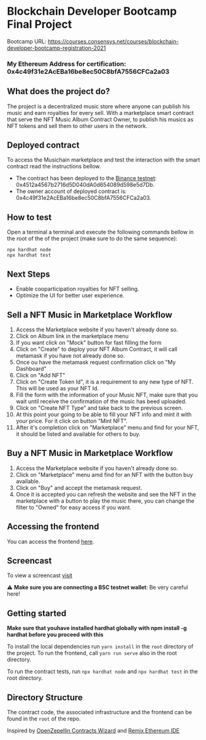 # Blockchain Developer Bootcamp Final Project

Bootcamp URL: https://courses.consensys.net/courses/blockchain-developer-bootcamp-registration-2021

### My Ethereum Address for certification: 0x4c49f31e2AcEBa16be8ec50C8bfA7556CFCa2a03

## What does the project do?

The project is a decentralized music store where anyone can publish his music and earn royalties for every sell. With a marketplace smart contract that serve the NFT Music Album Contract Owner, to publish his musics as NFT tokens and sell them to other users in the network.

## Deployed contract

To access the Musichain marketplace and test the interaction with the smart contract read the instructions bellow.

- The contract has been deployed to the [Binance testnet](https://testnet.binance.org): 0x4512a4567b2716d5D040dA0d654089d598e5d7Db.
- The owner account of deployed contract is: 0x4c49f31e2AcEBa16be8ec50C8bfA7556CFCa2a03.

## How to test
Open a terminal a terminal and execute the following commands bellow in the root of the of the project (make sure to do the same sequence):
```
npx hardhat node
npx hardhat test
```

## Next Steps

- Enable cooparticipation royalties for NFT selling.
- Optimize the UI for better user experience.

## Sell a NFT Music in Marketplace Workflow

1. Access the Marketplace website if you haven't already done so.
2. Click on Album link in the marketplace menu
3. If you want click on "Mock" button for fast filling the form
4. Click on "Create" to deploy your NFT Album Contract, it will call metamask if you have not already done so.
5. Once ou have the metamask request confirmation click on "My Dashboard"
6. Click on "Add NFT"
7. Click on "Create Token Id", it is a requirement to any new type of NFT. This will be used as your NFT Id.
8. Fill the form with the information of your Music NFT, make sure that you wait until receive the confirmation of the music has beed uploaded.
9. Click on "Create NFT Type" and take back to the previous screen.
10. At this point your going to be able to fill your NFT info and mint it with your price. For it click on button "Mint NFT".
11. After it's completion click on "Marketplace" menu and find for your NFT, it should be listed and available for others to buy.

## Buy a NFT Music in Marketplace Workflow

1. Access the Marketplace website if you haven't already done so.
2. Click on "Marketplace" menu amd find for an NFT with the button buy available.
3. Click on "Buy" and accept the metamask request.
4. Once it is accepted you can refresh the website and see the NFT in the marketplace with a button to pĺay the music there, you can change the filter to "Owned" for easy access if you want.

## Accessing the frontend

You can access the frontend [here](https://blockchain-developer-bootcamp-final-project-a7s7zxl2x-erionrb.vercel.app/marketplace).

## Screencast

To view a screencast [visit](https://drive.google.com/file/d/1kSWZ2Ka_Qe7pSDcqXzg65j0RPiNgYP8k/view?usp=sharing)

:warning: **Make sure you are connecting a BSC testnet wallet**: Be very careful here!

## Getting started
**Make sure that youhave installed hardhat globally with npm install -g hardhat before you proceed with this**

To install the local dependencies run `yarn install` in the `root` directory of the project. To run the frontend, call `yarn run serve` also in the root directory.

To run the contract tests, run `npx hardhat node` and `npx hardhat test` in the root directory.

## Directory Structure

The contract code, the associated infrastructure and the frontend can be found in the `root` of the repo.

Inspired by [OpenZepellin Contracts Wizard](https://wizard.openzeppelin.com/) and [Remix Ethereum IDE](https://remix.ethereum.org/)
